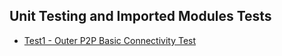 ## Unit Testing and Imported Modules Tests

* [Test1 - Outer P2P Basic Connectivity Test](p2p-framework/test1/README.md)

